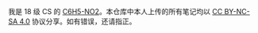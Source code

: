 我是 18 级 CS 的 [C6H5-NO2](https://github.com/C6H5-NO2)。本仓库中本人上传的所有笔记均以 [CC BY-NC-SA 4.0](https://creativecommons.org/licenses/by-nc-sa/4.0/) 协议分享。如有错误，还请指正。
